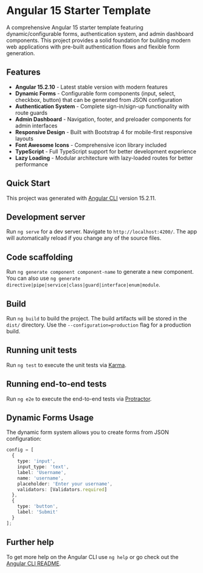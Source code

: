 # Angular 15 Starter Template

A comprehensive Angular 15 starter template featuring dynamic/configurable forms, authentication system, and admin dashboard components. This project provides a solid foundation for building modern web applications with pre-built authentication flows and flexible form generation.

## Features

- **Angular 15.2.10** - Latest stable version with modern features
- **Dynamic Forms** - Configurable form components (input, select, checkbox, button) that can be generated from JSON configuration
- **Authentication System** - Complete sign-in/sign-up functionality with route guards
- **Admin Dashboard** - Navigation, footer, and preloader components for admin interfaces
- **Responsive Design** - Built with Bootstrap 4 for mobile-first responsive layouts
- **Font Awesome Icons** - Comprehensive icon library included
- **TypeScript** - Full TypeScript support for better development experience
- **Lazy Loading** - Modular architecture with lazy-loaded routes for better performance

## Quick Start

This project was generated with [Angular CLI](https://github.com/angular/angular-cli) version 15.2.11.

## Development server

Run `ng serve` for a dev server. Navigate to `http://localhost:4200/`. The app will automatically reload if you change any of the source files.

## Code scaffolding

Run `ng generate component component-name` to generate a new component. You can also use `ng generate directive|pipe|service|class|guard|interface|enum|module`.

## Build

Run `ng build` to build the project. The build artifacts will be stored in the `dist/` directory. Use the `--configuration=production` flag for a production build.

## Running unit tests

Run `ng test` to execute the unit tests via [Karma](https://karma-runner.github.io).

## Running end-to-end tests

Run `ng e2e` to execute the end-to-end tests via [Protractor](http://www.protractortest.org/).

## Dynamic Forms Usage

The dynamic form system allows you to create forms from JSON configuration:

```typescript
config = [
  {
    type: 'input',
    input_type: 'text',
    label: 'Username',
    name: 'username',
    placeholder: 'Enter your username',
    validators: [Validators.required]
  },
  {
    type: 'button',
    label: 'Submit'
  }
];
```

## Further help

To get more help on the Angular CLI use `ng help` or go check out the [Angular CLI README](https://github.com/angular/angular-cli/blob/master/README.md).
